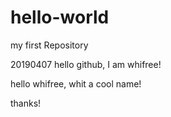 # hello-world
my first Repository

20190407 
hello github, I am whifree!

hello whifree, whit a cool name!

thanks!